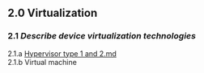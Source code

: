## 2.0 Virtualization  

### 2.1 *Describe device virtualization technologies*  
2.1.a [Hypervisor type 1 and 2.md](https://github.com/network-dluong/CCNP-ENCOR/blob/2.0-Virtualization/2.1.a%20Hypervisor%20type%201%20and%202.md)  
2.1.b Virtual machine  
